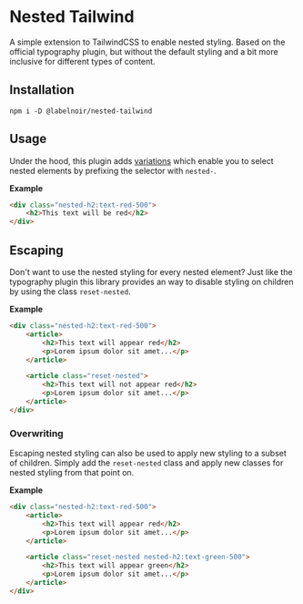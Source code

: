# Nested Tailwind

A simple extension to TailwindCSS to enable nested styling. Based on the official typography plugin, but without
the default styling and a bit more inclusive for different types of content.

## Installation

```shell
npm i -D @labelnoir/nested-tailwind
```

## Usage

Under the hood, this plugin adds [variations](https://tailwindcss.com/docs/plugins#adding-variants) which enable
you to select nested elements by prefixing the selector with `nested-`.

**Example**

```html
<div class="nested-h2:text-red-500">
	<h2>This text will be red</h2>
</div>
```

## Escaping

Don't want to use the nested styling for every nested element? Just like the typography plugin this library provides
an way to disable styling on children by using the class `reset-nested`.

**Example**

```html
<div class="nested-h2:text-red-500">
	<article>
		<h2>This text will appear red</h2>
		<p>Lorem ipsum dolor sit amet...</p>
	</article>

	<article class="reset-nested">
		<h2>This text will not appear red</h2>
		<p>Lorem ipsum dolor sit amet...</p>
	</article>
</div>
```

### Overwriting

Escaping nested styling can also be used to apply new styling to a subset of children. Simply add the `reset-nested`
class and apply new classes for nested styling from that point on.

**Example**

```html
<div class="nested-h2:text-red-500">
	<article>
		<h2>This text will appear red</h2>
		<p>Lorem ipsum dolor sit amet...</p>
	</article>

	<article class="reset-nested nested-h2:text-green-500">
		<h2>This text will appear green</h2>
		<p>Lorem ipsum dolor sit amet...</p>
	</article>
</div>
```
